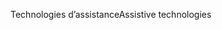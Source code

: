 <span data-ttu-id="216aa-101">Technologies d’assistance</span><span class="sxs-lookup"><span data-stu-id="216aa-101">Assistive technologies</span></span>